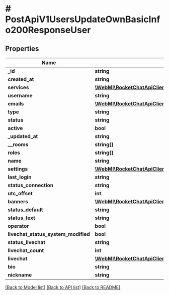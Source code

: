 # # PostApiV1UsersUpdateOwnBasicInfo200ResponseUser

## Properties

Name | Type | Description | Notes
------------ | ------------- | ------------- | -------------
**_id** | **string** |  | [optional]
**created_at** | **string** |  | [optional]
**services** | [**\WebMI\RocketChatApiClient\UserManagementApi\Model\PostApiV1UsersUpdateOwnBasicInfo200ResponseUserServices**](PostApiV1UsersUpdateOwnBasicInfo200ResponseUserServices.md) |  | [optional]
**username** | **string** |  | [optional]
**emails** | [**\WebMI\RocketChatApiClient\UserManagementApi\Model\PostApiV1UsersCreate200ResponseUserEmailsInner[]**](PostApiV1UsersCreate200ResponseUserEmailsInner.md) |  | [optional]
**type** | **string** |  | [optional]
**status** | **string** |  | [optional]
**active** | **bool** |  | [optional]
**_updated_at** | **string** |  | [optional]
**__rooms** | **string[]** |  | [optional]
**roles** | **string[]** |  | [optional]
**name** | **string** |  | [optional]
**settings** | [**\WebMI\RocketChatApiClient\UserManagementApi\Model\PostApiV1UsersUpdateOwnBasicInfo200ResponseUserSettings**](PostApiV1UsersUpdateOwnBasicInfo200ResponseUserSettings.md) |  | [optional]
**last_login** | **string** |  | [optional]
**status_connection** | **string** |  | [optional]
**utc_offset** | **int** |  | [optional]
**banners** | [**\WebMI\RocketChatApiClient\UserManagementApi\Model\PostApiV1UsersUpdateOwnBasicInfo200ResponseUserBanners**](PostApiV1UsersUpdateOwnBasicInfo200ResponseUserBanners.md) |  | [optional]
**status_default** | **string** |  | [optional]
**status_text** | **string** |  | [optional]
**operator** | **bool** |  | [optional]
**livechat_status_system_modified** | **bool** |  | [optional]
**status_livechat** | **string** |  | [optional]
**livechat_count** | **int** |  | [optional]
**livechat** | [**\WebMI\RocketChatApiClient\UserManagementApi\Model\PostApiV1UsersUpdateOwnBasicInfo200ResponseUserLivechat**](PostApiV1UsersUpdateOwnBasicInfo200ResponseUserLivechat.md) |  | [optional]
**bio** | **string** |  | [optional]
**nickname** | **string** |  | [optional]

[[Back to Model list]](../../README.md#models) [[Back to API list]](../../README.md#endpoints) [[Back to README]](../../README.md)
